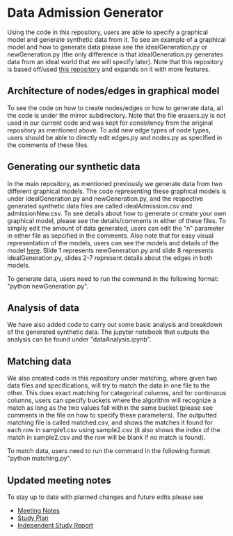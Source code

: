 # Data Admission Generator
Using the code in this repository, users are able to specify a graphical model and generate synthetic data from it. To see an example of a graphical model and how to generate data please see the idealGeneration.py or newGeneration.py (the only difference is that idealGeneration.py generates data from an ideal world that we will specify later). Note that this repository is based off/used [this repository](https://github.com/DataResponsibly/MirrorDataGenerator) and expands on it with more features.

## Architecture of nodes/edges in graphical model
To see the code on how to create nodes/edges or how to generate data, all the code is under the mirror subdirectory. Note that the file erasers.py is not used in our current code and was kept for consistency from the original repository as mentioned above. To add new edge types of node types, users should be able to directly edit edges.py and nodes.py as specified in the comments of these files.

## Generating our synthetic data
In the main repository, as mentioned previously we generate data from two different graphical models. The code representing these graphical models is under idealGeneration.py and newGeneration.py, and the respective generated synthetic data files are called idealAdmission.csv and admissionNew.csv. To see details about how to generate or create your own graphical model, please see the details/comments in either of these files. To simpliy edit the amount of data generated, users can edit the "n" parameter in either file as sepcified in the comments. Also note that for easy visual representation of the models, users can see the models and details of the model [here](https://docs.google.com/presentation/d/104YyZtvxNQyOVcIE9kXj3wTkH71K1nqNqf6h7myk1c8/edit?usp=sharing). Slide 1 represents newGeneration.py and slide 8 represents idealGeneration.py, slides 2-7 represent details about the edges in both models.

To generate data, users need to run the command in the following format: "python newGeneration.py".

## Analysis of data
We have also added code to carry out some basic analysis and breakdown of the generated synthetic data. The jupyter notebook that outputs the analysis can be found under "dataAnalysis.ipynb".

## Matching data
We also created code in this repository under matching, where given two data files and specifications, will try to match the data in one file to the other. This does exact matching for categorical columns, and for continuous columns, users can specify buckets where the algorithm will recognize a match as long as the two values fall within the same bucket (please see comments in the file on how to specify these parameters). The outputted matching file is called matched.csv, and shows the matches it found for each row in sample1.csv using sample2.csv (it also shows the index of the match in sample2.csv and the row will be blank if no match is found).

To match data, users need to run the command in the following format: "python matching.py".

## Updated meeting notes
To stay up to date with planned changes and future edits please see
- [Meeting Notes](https://docs.google.com/document/d/1gIqO-zdUXwWv9Djz0JdHAeOIJZESuOtio8Fz__SdTBo/edit)
- [Study Plan](https://docs.google.com/document/d/1z1VjZR0KrKefduWshqQ7XVjAJRSqwkd7ZuS4-Z4u-P8/edit#heading=h.3pnk4yfa9o6o)
- [Independent Study Report](https://docs.google.com/document/d/1PWOGjxaXrFTsOO1crexPhW6XP1BtetXV0wMOzZFug5s/edit)
